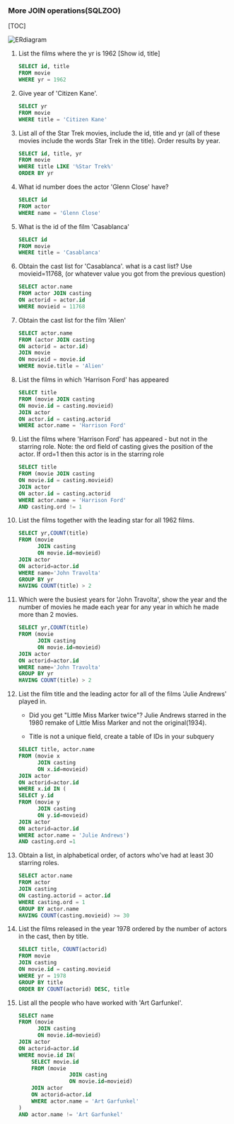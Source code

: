 ### More JOIN operations(SQLZOO)

[TOC]

![ERdiagram](http://zh.sqlzoo.net/w/images/1/10/Movie-er.png)


1. List the films where the yr is 1962 [Show id, title]

    ```sql
    SELECT id, title
    FROM movie
    WHERE yr = 1962
    ```

2. Give year of 'Citizen Kane'.

    ```sql
    SELECT yr
    FROM movie
    WHERE title = 'Citizen Kane'
    ```

3. List all of the Star Trek movies, include the id, title and yr (all of these movies include the words Star Trek in the title). Order results by year.

    ```sql
    SELECT id, title, yr
    FROM movie
    WHERE title LIKE '%Star Trek%'
    ORDER BY yr
    ```

4. What id number does the actor 'Glenn Close' have?

    ```sql
    SELECT id
    FROM actor
    WHERE name = 'Glenn Close'
    ```

5. What is the id of the film 'Casablanca'

    ```sql
    SELECT id
    FROM movie
    WHERE title = 'Casablanca'
    ```

6. Obtain the cast list for 'Casablanca'.
   what is a cast list?
   Use movieid=11768, (or whatever value you got from the previous question)

    ```sql
    SELECT actor.name
    FROM actor JOIN casting
    ON actorid = actor.id
    WHERE movieid = 11768
    ```

7. Obtain the cast list for the film 'Alien'

    ```sql
    SELECT actor.name
    FROM (actor JOIN casting
    ON actorid = actor.id)
    JOIN movie
    ON movieid = movie.id
    WHERE movie.title = 'Alien'
    ```

8. List the films in which 'Harrison Ford' has appeared

    ```sql
    SELECT title
    FROM (movie JOIN casting
    ON movie.id = casting.movieid)
    JOIN actor
    ON actor.id = casting.actorid
    WHERE actor.name = 'Harrison Ford'
    ```

9. List the films where 'Harrison Ford' has appeared - but not in the starring role. Note: the ord field of casting gives the position of the actor. If ord=1 then this actor is in the starring role

    ```sql
    SELECT title
    FROM (movie JOIN casting
    ON movie.id = casting.movieid)
    JOIN actor
    ON actor.id = casting.actorid
    WHERE actor.name = 'Harrison Ford'
    AND casting.ord != 1
    ```

10. List the films together with the leading star for all 1962 films.

    ```sql
    SELECT yr,COUNT(title)
    FROM (movie
          JOIN casting
          ON movie.id=movieid)
    JOIN actor
    ON actorid=actor.id
    WHERE name='John Travolta'
    GROUP BY yr
    HAVING COUNT(title) > 2
    ```

11. Which were the busiest years for 'John Travolta', show the year and the number of movies he made each year for any year in which he made more than 2 movies.

    ```sql
    SELECT yr,COUNT(title)
    FROM (movie
          JOIN casting
          ON movie.id=movieid)
    JOIN actor
    ON actorid=actor.id
    WHERE name='John Travolta'
    GROUP BY yr
    HAVING COUNT(title) > 2
    ```

12. List the film title and the leading actor for all of the films 'Julie Andrews' played in.

     - Did you get "Little Miss Marker twice"?
Julie Andrews starred in the 1980 remake of Little Miss Marker and not the original(1934).

     - Title is not a unique field, create a table of IDs in your subquery

    ```sql
    SELECT title, actor.name
    FROM (movie x
          JOIN casting
          ON x.id=movieid)
    JOIN actor
    ON actorid=actor.id
    WHERE x.id IN (
    SELECT y.id
    FROM (movie y
          JOIN casting
          ON y.id=movieid)
    JOIN actor
    ON actorid=actor.id
    WHERE actor.name = 'Julie Andrews')
    AND casting.ord =1
    ```

13. Obtain a list, in alphabetical order, of actors who've had at least 30 starring roles.

    ```sql
    SELECT actor.name
    FROM actor
    JOIN casting
    ON casting.actorid = actor.id
    WHERE casting.ord = 1
    GROUP BY actor.name
    HAVING COUNT(casting.movieid) >= 30
    ```

14. List the films released in the year 1978 ordered by the number of actors in the cast, then by title.

    ```sql
    SELECT title, COUNT(actorid)
    FROM movie
    JOIN casting
    ON movie.id = casting.movieid
    WHERE yr = 1978
    GROUP BY title
    ORDER BY COUNT(actorid) DESC, title
    ```

15. List all the people who have worked with 'Art Garfunkel'.

    ```sql
    SELECT name
    FROM (movie
          JOIN casting
          ON movie.id=movieid)
    JOIN actor
    ON actorid=actor.id
    WHERE movie.id IN(
        SELECT movie.id
        FROM (movie
                    JOIN casting
                    ON movie.id=movieid)
        JOIN actor
        ON actorid=actor.id
        WHERE actor.name = 'Art Garfunkel'
    )
    AND actor.name != 'Art Garfunkel'
    ```

